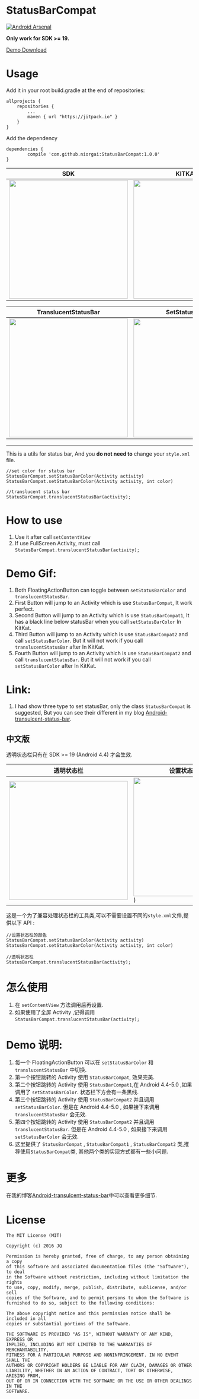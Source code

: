 # StatusBarCompat
[![Android Arsenal](https://img.shields.io/badge/Android%20Arsenal-StatusBarCompat-green.svg?style=true)](https://android-arsenal.com/details/1/3349)

**Only work for SDK >= 19.**

[Demo Download](http://fir.im/StatusBarCompat)

# Usage

Add it in your root build.gradle at the end of repositories:

	allprojects {
		repositories {
			...
			maven { url "https://jitpack.io" }
		}
	}
	 
Add the dependency

	dependencies {
	        compile 'com.github.niorgai:StatusBarCompat:1.0.0'
	}

SDK|KITKAT(19)|LOLLIPOP(21)
---|---|---
 |<img src="http://7sbqys.com1.z0.glb.clouddn.com/status_compat_19.gif" width="320x">|<img src="http://7sbqys.com1.z0.glb.clouddn.com/status_compat_21.gif" width="320x">

TranslucentStatusBar|SetStatusBarColor
---|---
<img src="http://7sbqys.com1.z0.glb.clouddn.com/fullScreen.png" width="320x">|<img src="http://7sbqys.com1.z0.glb.clouddn.com/Toolbar.png" width="320x">

 
---

This is a utils for status bar, And you **do not need to** change your `style.xml` file.

	//set color for status bar
	StatusBarCompat.setStatusBarColor(Activity activity)
	StatusBarCompat.setStatusBarColor(Activity activity, int color)
	
	//translucent status bar
	StatusBarCompat.translucentStatusBar(activity);
	
# How to use

1. Use it after call `setContentView` 
2. If use FullScreen Activity, must call `StatusBarCompat.translucentStatusBar(activity);`
	
# Demo Gif:
1. Both FloatingActionButton can toggle between `setStatusBarColor` and `translucentStatusBar`.
1. First Button will jump to an Activity which is use `StatusBarCompat`, It work perfect.
2. Second Button will jump to an Activity which is use `StatusBarCompat1`, It has a black line below statusBar when you call `setStatusBarColor` In KitKat.
3. Third Button will jump to an Activity which is use `StatusBarCompat2` and call `setStatusBarColor`. But it will not work if you call `translucentStatusBar` after In KitKat.
4. Fourth Button will jump to an Activity which is use `StatusBarCompat2` and call `translucentStatusBar`. But it will not work if you call `setStatusBarColor` after In KitKat.

# Link:
1. I had show three type to set statusBar, only the class `StatusBarCompat` is suggested, But you can see their different in my blog [Android-transulcent-status-bar](http://niorgai.github.io/2016/03/20/Android-transulcent-status-bar/).

中文版
---

透明状态栏只有在 SDK >= 19 (Android 4.4) 才会生效.

透明状态栏|设置状态栏的颜色
---|---
<img src="http://7sbqys.com1.z0.glb.clouddn.com/fullScreen.png" width="320x">|<img src="http://7sbqys.com1.z0.glb.clouddn.com/Toolbar.png" width="320x">)
 
这是一个为了兼容处理状态栏的工具类,可以不需要设置不同的`style.xml`文件,提供以下 API :

	//设置状态栏的颜色
	StatusBarCompat.setStatusBarColor(Activity activity)
	StatusBarCompat.setStatusBarColor(Activity activity, int color)
	
	//透明状态栏
	StatusBarCompat.translucentStatusBar(activity);
	
# 怎么使用
1. 在 `setContentView` 方法调用后再设置.
2. 如果使用了全屏 Activity ,记得调用`StatusBarCompat.translucentStatusBar(activity);`

# Demo 说明:
1. 每一个 FloatingActionButton 可以在 `setStatusBarColor` 和 `translucentStatusBar` 中切换.
1. 第一个按钮跳转的 Activity 使用 `StatusBarCompat`, 效果完美.
2. 第二个按钮跳转的 Activity 使用 `StatusBarCompat1`,在 Android 4.4-5.0 ,如果调用了 `setStatusBarColor`. 状态栏下方会有一条黑线. 
3. 第三个按钮跳转的 Activity 使用  `StatusBarCompat2` 并且调用 `setStatusBarColor`. 但是在 Android 4.4-5.0 , 如果接下来调用 `translucentStatusBar` 会无效.
4. 第四个按钮跳转的 Activity 使用  `StatusBarCompat2` 并且调用 `translucentStatusBar`. 但是在 Android 4.4-5.0 , 如果接下来调用 `setStatusBarColor` 会无效.
5. 这里提供了 `StatusBarCompat` , `StatusBarCompat1` , `StatusBarCompat2` 类,推荐使用`StatusBarCompat`类, 其他两个类的实现方式都有一些小问题.

# 更多
在我的博客[Android-transulcent-status-bar](http://niorgai.github.io/2016/03/20/Android-transulcent-status-bar/)中可以查看更多细节.

# License
	
	The MIT License (MIT)
	
	Copyright (c) 2016 JQ
	
	Permission is hereby granted, free of charge, to any person obtaining a copy
	of this software and associated documentation files (the "Software"), to deal
	in the Software without restriction, including without limitation the rights
	to use, copy, modify, merge, publish, distribute, sublicense, and/or sell
	copies of the Software, and to permit persons to whom the Software is
	furnished to do so, subject to the following conditions:
	
	The above copyright notice and this permission notice shall be included in all
	copies or substantial portions of the Software.
	
	THE SOFTWARE IS PROVIDED "AS IS", WITHOUT WARRANTY OF ANY KIND, EXPRESS OR
	IMPLIED, INCLUDING BUT NOT LIMITED TO THE WARRANTIES OF MERCHANTABILITY,
	FITNESS FOR A PARTICULAR PURPOSE AND NONINFRINGEMENT. IN NO EVENT SHALL THE
	AUTHORS OR COPYRIGHT HOLDERS BE LIABLE FOR ANY CLAIM, DAMAGES OR OTHER
	LIABILITY, WHETHER IN AN ACTION OF CONTRACT, TORT OR OTHERWISE, ARISING FROM,
	OUT OF OR IN CONNECTION WITH THE SOFTWARE OR THE USE OR OTHER DEALINGS IN THE
	SOFTWARE.
